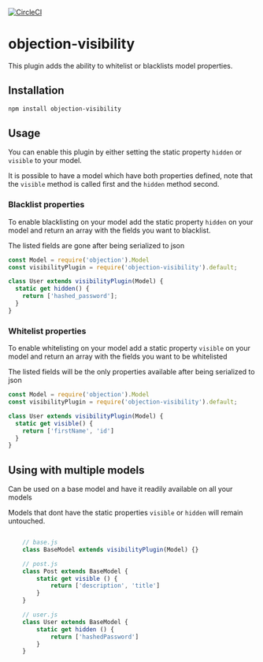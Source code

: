 [![CircleCI](https://circleci.com/gh/oscaroox/objection-visibility.svg?style=svg)](https://circleci.com/gh/oscaroox/objection-visibility)

# objection-visibility


This plugin adds the ability to whitelist or blacklists model properties.


## Installation

```bash
npm install objection-visibility
```

## Usage
You can enable this plugin by either setting the static property `hidden` or `visible` to your model.

It is possible to have a model which have both properties defined, note that the `visible` method is called first and the `hidden` method second. 


### Blacklist properties

To enable blacklisting on your model add the static property `hidden` on your model and return an array with the fields you want to blacklist.

The listed fields are gone after being serialized to json

```js
const Model = require('objection').Model
const visibilityPlugin = require('objection-visibility').default;

class User extends visibilityPlugin(Model) {
  static get hidden() {
    return ['hashed_password'];
  }
}

```

### Whitelist properties
To enable whitelisting on your model add a static property `visible` on your model and return an array with the fields you want to be whitelisted

The listed fields will be the only properties available after being serialized to json

```js
const Model = require('objection').Model
const visibilityPlugin = require('objection-visibility').default;

class User extends visibilityPlugin(Model) {
  static get visible() {
    return ['firstName', 'id']
  }
}
```

## Using with multiple models

Can be used on a base model and have it readily available on all your models

Models that dont have the static properties `visible` or `hidden` will remain untouched.

```javascript

    // base.js
    class BaseModel extends visibilityPlugin(Model) {}

    // post.js
    class Post extends BaseModel {
        static get visible () {
            return ['description', 'title']
        }
    }

    // user.js
    class User extends BaseModel {
        static get hidden () {
            return ['hashedPassword']
        }
    }
```
